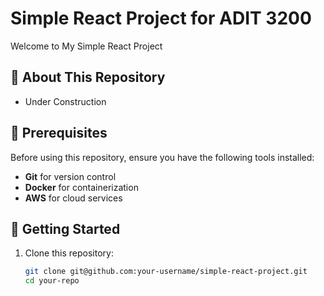 # Simple React Project for ADIT 3200

Welcome to My Simple React Project

## 📌 About This Repository
- Under Construction


## 🔧 Prerequisites

Before using this repository, ensure you have the following tools installed:

- **Git** for version control
- **Docker** for containerization
- **AWS** for cloud services

## 🚀 Getting Started

1. Clone this repository:
   ```sh
   git clone git@github.com:your-username/simple-react-project.git
   cd your-repo